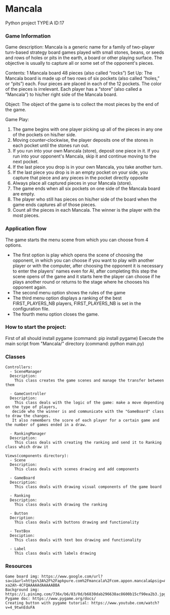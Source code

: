 # Mancala
Python project TYPE:A ID:17

### Game Information
Game description:
  Mancala is a generic name for a family of two-player turn-based strategy board games played with small stones, beans, or seeds and rows of holes or pits in the earth, a board or other playing surface. The objective is usually to capture all or some set of the opponent's pieces.

Contents:
 1 Mancala board
 48 pieces (also called “rocks”)
Set Up:
 The Mancala board is made up of two rows of six pockets (also called “holes,” or “pits”) each.
 Four pieces are placed in each of the 12 pockets. The color of the pieces is irrelevant.
 Each player has a “store” (also called a “Mancala”) to his/her right side of the Mancala board.

Object:
 The object of the game is to collect the most pieces by the end of the game.

Game Play:
1. The game begins with one player picking up all of the pieces in any one of the pockets on his/her side.
2. Moving counter-clockwise, the player deposits one of the stones in each pocket until the stones run out.
3. If you run into your own Mancala (store), deposit one piece in it. If you run into your opponent's Mancala, skip it and
 continue moving to the next pocket.
4. If the last piece you drop is in your own Mancala, you take another turn.
5. If the last piece you drop is in an empty pocket on your side, you capture that piece and any pieces in the pocket directly
opposite
6. Always place all captured pieces in your Mancala (store).
7. The game ends when all six pockets on one side of the Mancala board are empty.
8. The player who still has pieces on his/her side of the board when the game ends captures all of those pieces.
9. Count all the pieces in each Mancala. The winner is the player with the most pieces.

### Application flow
  The game starts the menu scene from which you can choose from 4 options.

  - The first option is play which opens the scene of choosing the opponent, in which you can choose if you want to play with another player or with the computer, after choosing the opponent it is necessary to enter the players' names even for AI, after completing this step the scene opens of the game and it starts here the player can choose if he plays another round or returns to the stage where he chooses his opponent again.
  - The second menu option shows the rules of the game
  - The third menu option displays a ranking of the best FIRST_PLAYERS_NB players, FIRST_PLAYERS_NB is set in the configuration file.
  - The fourth menu option closes the game.

### How to start the project:
  First of all should install pygame (command: pip install pygame)
  Execute the main script from "Mancala/" directory (command: python main.py)
  
### Classes
    Controllers:
      - SceneManager
      Description:
        This class creates the game scenes and manage the transfer between them
        
      - GameController
      Description:
        This class deals with the logic of the game: make a move depending on the type of players,
       decide who the winner is and communicate with the "GameBoard" class to draw the changes.
       It also remembers the score of each player for a certain game and the number of games ended in a draw. 
      
      - RankingManager
      Description:
        This class deals with creating the ranking and send it to Ranking class which draw it
      
    Views(components directory):
      - Scene
      Description:
        This class deals with scenes drawing and add components  
        
      - GameBoard
      Description:
        This class deals with drawing visual components of the game board
      
      - Ranking
      Description:
        This class deals with drawing the ranking
      
      - Button
      Decription:
        This class deals with buttons drawing and functionality
        
      - TextBox
      Desciption:
        This class deals with text box drawing and functionality
        
      - Label
        This class deals with labels drawing


### Resources 
    Game board img: https://www.google.com/url?sa=i&url=https%3A%2F%2Fapkpure.com%2Fmancala%2Fcom.appon.mancala&psig=AOvVaw0WjUYicMHuUsle36iR8cwT&ust=1610012022360000&source=images&cd=vfe&ved=0CAIQjRxqFwoTCNi-xa2Ah-4CFQAAAAAdAAAAABBA
    Background img: https://i.pinimg.com/736x/b6/83/0d/b6830dab296638ac8600b15cf90ea2b3.jpg
    Pygame doc: https://www.pygame.org/docs/
    Creating button with pygame tutorial: https://www.youtube.com/watch?v=4_9twnEduFA 
